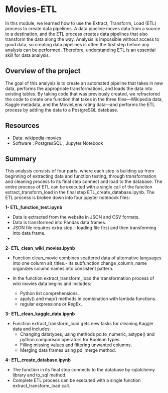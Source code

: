 # Movies-ETL

In this module, we learned how to use the Extract, Transform, Load (ETL) process to create data pipelines. A data pipeline moves data from a source to a destination, and the ETL process creates data pipelines that also transform the data along the way. Analysis is impossible without access to good data, so creating data pipelines is often the first step before any analysis can be performed. Therefore, understanding ETL is an essential skill for data analysis.

## Overview of the project 

The goal of this analysis is to create an automated pipeline that takes in new data, performs the appropriate transformations, and loads the data into existing tables. By taking code that was previously created, we refractored the code to create one function that takes in the three files—Wikipedia data, Kaggle metadata, and the MovieLens rating data—and performs the ETL process by adding the data to a PostgreSQL database.

## Resources

- Data: [wikipedia-movies](/wikipedia-movies.JSON)
- Software : PostgresSQL , Jupyter Notebook 

## Summary 

This analysis consists of four parts, where each step is building up from beginning of extracting data and function testing, through transformation and cleaning process to its final step connect and load to the database. The entire process of ETL can be executed with a single call of the function extract_transform_load in the final step ETL_create_database.ipynb. The ETL process is broken down into four jupyter notebook files:

**1- ETL_function_test.ipynb**

- Data is extracted from the website in JSON and CSV formats.
- Data is transformed into Pandas data frames.
- JSON file requires extra step – loading file first and then transforming into data frame.
- 
**2- ETL_clean_wiki_movies.ipynb**

- Function clean_movie combines scattered data of alternative languages into one column alt_titles.- 
Its subfunction change_column_name organizes column names into consistent pattern.

- In the function extract_transform_load the transformation process of wiki movies data begins and includes:
  - Python list comprehensions.
  - apply() and map() methods in combination with lambda functions.
  - regular expressions or RegEx.

**3- ETL_clean_kaggle_data.ipynb**

- Function extract_transform_load gets new tasks for cleaning Kaggle data and includes:
  - Changing datatypes, using methods pd.to_numeric, astype() and python comparison operators for Boolean types.
  - Filling missing values and filtering unwanted columns.
  - Merging data frames using pd_merge method.


**4- ETL_create_database.ipynb**
- The function in its final step connects to the database by sqlalchemy library and to_sql method.
- Complete ETL process can be executed with a single function extract_transform_load call.
